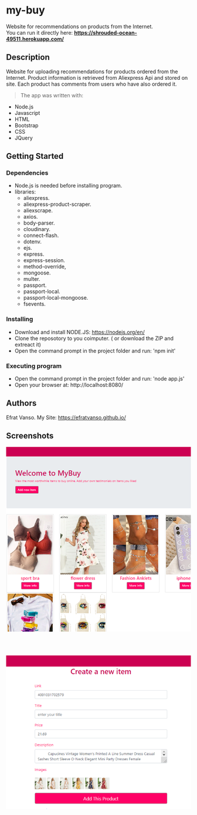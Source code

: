 # my-buy

Website for recommendations on products from the Internet. <br/>
You can run it directly here: 
**https://shrouded-ocean-49511.herokuapp.com/**

## Description

Website for uploading recommendations for products ordered from the Internet. 
Product information is retrieved from Aliexpress Api and stored on site. 
Each product has comments from users who have also ordered it.


>The app was written with: 

   * Node.js
   * Javascript
   * HTML
   * Bootstrap
   * CSS
   * JQuery
   
## Getting Started

### Dependencies

* Node.js is needed before installing program.
* libraries:
    * aliexpress.
    * aliexpress-product-scraper.
    * aliexscrape.
    * axios.
    * body-parser.
    * cloudinary.
    * connect-flash.
    * dotenv.
    * ejs.
    * express.
    * express-session.
    * method-override,
    * mongoose.
    * multer.
    * passport.
    * passport-local.
    * passport-local-mongoose.
    * fsevents.

### Installing

* Download and install NODE.JS: https://nodejs.org/en/
* Clone the reposotory to you coimputer. ( or download the ZIP and extreact it)
* Open the command prompt in the project folder and run: 'npm init'

### Executing program

* Open the command prompt in the project folder and run: 'node app.js'
* Open your browser at: http://localhost:8080/

## Authors

Efrat Vanso.
My Site: https://efratvanso.github.io/

## Screenshots

<img style="-webkit-user-select: none;margin: auto;width: 700px;" src="https://raw.githubusercontent.com/EfratVanso/my-buy/master/myBuy.png" width="600">

<br/><br/>

<img style="-webkit-user-select: none;margin: auto;width: 700px;" src="https://raw.githubusercontent.com/EfratVanso/my-buy/master/myBuy2.png" width="600">
